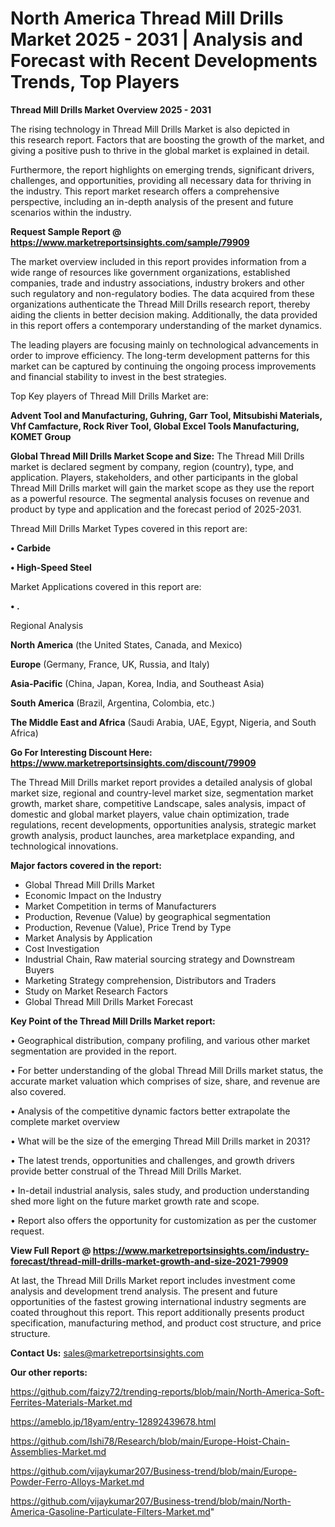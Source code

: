 # North America Thread Mill Drills Market 2025 - 2031 | Analysis and Forecast with Recent Developments Trends, Top Players

<Strong> Thread Mill Drills Market Overview 2025 - 2031</strong>

The rising technology in Thread Mill Drills Market is also depicted in this research report. Factors that are boosting the growth of the market, and giving a positive push to thrive in the global market is explained in detail.

Furthermore, the report highlights on emerging trends, significant drivers, challenges, and opportunities, providing all necessary data for thriving in the industry. This report market research offers a comprehensive perspective, including an in-depth analysis of the present and future scenarios within the industry.

<strong>Request Sample Report @ <a href=https://www.marketreportsinsights.com/sample/79909>https://www.marketreportsinsights.com/sample/79909</a></strong>

The market overview included in this report provides information from a wide range of resources like government organizations, established companies, trade and industry associations, industry brokers and other such regulatory and non-regulatory bodies. The data acquired from these organizations authenticate the Thread Mill Drills research report, thereby aiding the clients in better decision making. Additionally, the data provided in this report offers a contemporary understanding of the market dynamics.

The leading players are focusing mainly on technological advancements in order to improve efficiency. The long-term development patterns for this market can be captured by continuing the ongoing process improvements and financial stability to invest in the best strategies.

Top Key players of Thread Mill Drills Market are:

<strong>Advent Tool and Manufacturing, Guhring, Garr Tool, Mitsubishi Materials, Vhf Camfacture, Rock River Tool, Global Excel Tools Manufacturing, KOMET Group</strong>

<strong><b>Global Thread Mill Drills Market Scope and Size:</b></strong>
The Thread Mill Drills market is declared segment by company, region (country), type, and application. Players, stakeholders, and other participants in the global Thread Mill Drills market will gain the market scope as they use the report as a powerful resource. The segmental analysis focuses on revenue and product by type and application and the forecast period of 2025-2031.

Thread Mill Drills Market Types covered in this report are:

<strong>• Carbide

• High-Speed Steel</strong>

Market Applications covered in this report are:

<strong>• .</strong> 

Regional Analysis

<strong>North America</strong> (the United States, Canada, and Mexico)

<strong>Europe</strong> (Germany, France, UK, Russia, and Italy)

<strong>Asia-Pacific</strong> (China, Japan, Korea, India, and Southeast Asia)

<strong>South America</strong> (Brazil, Argentina, Colombia, etc.)

<strong>The Middle East and Africa</strong> (Saudi Arabia, UAE, Egypt, Nigeria, and South Africa)

<strong>Go For Interesting Discount Here: <a href=https://www.marketreportsinsights.com/discount/79909>https://www.marketreportsinsights.com/discount/79909</a></strong>

The Thread Mill Drills market report provides a detailed analysis of global market size, regional and country-level market size, segmentation market growth, market share, competitive Landscape, sales analysis, impact of domestic and global market players, value chain optimization, trade regulations, recent developments, opportunities analysis, strategic market growth analysis, product launches, area marketplace expanding, and technological innovations.

<strong><b>Major factors covered in the report:</b></strong>
<ul>
  <li>Global Thread Mill Drills Market </li>
  <li>Economic Impact on the Industry</li>
  <li>Market Competition in terms of Manufacturers</li>
  <li>Production, Revenue (Value) by geographical segmentation</li>
  <li>Production, Revenue (Value), Price Trend by Type</li>
  <li>Market Analysis by Application</li>
  <li>Cost Investigation</li>
  <li>Industrial Chain, Raw material sourcing strategy and Downstream Buyers</li>
  <li>Marketing Strategy comprehension, Distributors and Traders</li>
  <li>Study on Market Research Factors</li>
  <li>Global Thread Mill Drills Market Forecast</li>
</ul>

<strong><b>Key Point of the Thread Mill Drills Market report:</b></strong>

• Geographical distribution, company profiling, and various other market segmentation are provided in the report.

• For better understanding of the global Thread Mill Drills market status, the accurate market valuation which comprises of size, share, and revenue are also covered.

• Analysis of the competitive dynamic factors better extrapolate the complete market overview

• What will be the size of the emerging Thread Mill Drills market in 2031?

• The latest trends, opportunities and challenges, and growth drivers provide better construal of the Thread Mill Drills Market.

• In-detail industrial analysis, sales study, and production understanding shed more light on the future market growth rate and scope.

• Report also offers the opportunity for customization as per the customer request.

<strong><b>View Full Report @ <a href=https://www.marketreportsinsights.com/industry-forecast/thread-mill-drills-market-growth-and-size-2021-79909>https://www.marketreportsinsights.com/industry-forecast/thread-mill-drills-market-growth-and-size-2021-79909</a></b></strong>


At last, the Thread Mill Drills Market report includes investment come analysis and development trend analysis. The present and future opportunities of the fastest growing international industry segments are coated throughout this report. This report additionally presents product specification, manufacturing method, and product cost structure, and price structure.

<strong>Contact Us:</strong>
sales@marketreportsinsights.com

<strong>Our other reports:</strong>

<a href=https://github.com/faizy72/trending-reports/blob/main/North-America-Soft-Ferrites-Materials-Market.md>https://github.com/faizy72/trending-reports/blob/main/North-America-Soft-Ferrites-Materials-Market.md</a>

<a href=https://ameblo.jp/18yam/entry-12892439678.html>https://ameblo.jp/18yam/entry-12892439678.html</a>

<a href=https://github.com/Ishi78/Research/blob/main/Europe-Hoist-Chain-Assemblies-Market.md>https://github.com/Ishi78/Research/blob/main/Europe-Hoist-Chain-Assemblies-Market.md</a>

<a href=https://github.com/vijaykumar207/Business-trend/blob/main/Europe-Powder-Ferro-Alloys-Market.md>https://github.com/vijaykumar207/Business-trend/blob/main/Europe-Powder-Ferro-Alloys-Market.md</a>

<a href=https://github.com/vijaykumar207/Business-trend/blob/main/North-America-Gasoline-Particulate-Filters-Market.md>https://github.com/vijaykumar207/Business-trend/blob/main/North-America-Gasoline-Particulate-Filters-Market.md</a>"
